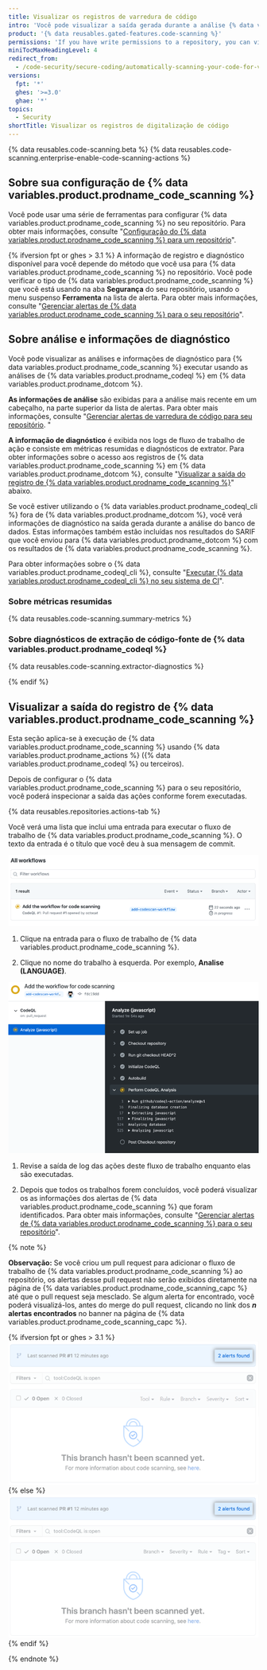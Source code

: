 ```yaml
---
title: Visualizar os registros de varredura de código
intro: 'Você pode visualizar a saída gerada durante a análise {% data variables.product.prodname_code_scanning %} em {% data variables.product.product_location %}.'
product: '{% data reusables.gated-features.code-scanning %}'
permissions: 'If you have write permissions to a repository, you can view the {% data variables.product.prodname_code_scanning %} logs for that repository.'
miniTocMaxHeadingLevel: 4
redirect_from:
  - /code-security/secure-coding/automatically-scanning-your-code-for-vulnerabilities-and-errors/viewing-code-scanning-logs
versions:
  fpt: '*'
  ghes: '>=3.0'
  ghae: '*'
topics:
  - Security
shortTitle: Visualizar os registros de digitalização de código
---
```


{% data reusables.code-scanning.beta %}
{% data reusables.code-scanning.enterprise-enable-code-scanning-actions %}

## Sobre sua configuração de {% data variables.product.prodname_code_scanning %}

Você pode usar uma série de ferramentas para configurar {% data variables.product.prodname_code_scanning %} no seu repositório. Para obter mais informações, consulte "[Configuração do {% data variables.product.prodname_code_scanning %} para um repositório](/code-security/secure-coding/automatically-scanning-your-code-for-vulnerabilities-and-errors/setting-up-code-scanning-for-a-repository#options-for-setting-up-code-scanning)".

{% ifversion fpt or ghes > 3.1 %}
A informação de registro e diagnóstico disponível para você depende do método que você usa para {% data variables.product.prodname_code_scanning %} no repositório. Você pode verificar o tipo de {% data variables.product.prodname_code_scanning %} que você está usando na aba **Segurança** do seu repositório, usando o menu suspenso **Ferramenta** na lista de alerta. Para obter mais informações, consulte "[Gerenciar alertas de {% data variables.product.prodname_code_scanning %} para o seu repositório](/code-security/secure-coding/automatically-scanning-your-code-for-vulnerabilities-and-errors/managing-code-scanning-alerts-for-your-repository#viewing-the-alerts-for-a-repository)".

## Sobre análise e informações de diagnóstico

Você pode visualizar as análises e informações de diagnóstico para {% data variables.product.prodname_code_scanning %} executar usando as análises de {% data variables.product.prodname_codeql %} em {% data variables.product.prodname_dotcom %}.

**As informações de análise** são exibidas para a análise mais recente em um cabeçalho, na parte superior da lista de alertas. Para obter mais informações, consulte "[Gerenciar alertas de varredura de código para seu repositório](/code-security/secure-coding/automatically-scanning-your-code-for-vulnerabilities-and-errors/managing-code-scanning-alerts-for-your-repository#viewing-the-alerts-for-a-repository). "

**A informação de diagnóstico** é exibida nos logs de fluxo de trabalho de ação e consiste em métricas resumidas e diagnósticos de extrator. Para obter informações sobre o acesso aos registros de {% data variables.product.prodname_code_scanning %} em {% data variables.product.prodname_dotcom %}, consulte "[Visualizar a saída do registro de {% data variables.product.prodname_code_scanning %}](#viewing-the-logging-output-from-code-scanning)" abaixo.

Se você estiver utilizando o {% data variables.product.prodname_codeql_cli %} fora de {% data variables.product.prodname_dotcom %}, você verá informações de diagnóstico na saída gerada durante a análise do banco de dados. Estas informações também estão incluídas nos resultados do SARIF que você enviou para {% data variables.product.prodname_dotcom %} com os resultados de {% data variables.product.prodname_code_scanning %}.

Para obter informações sobre o {% data variables.product.prodname_codeql_cli %}, consulte "[Executar {% data variables.product.prodname_codeql_cli %} no seu sistema de CI](/code-security/secure-coding/using-codeql-code-scanning-with-your-existing-ci-system/running-codeql-cli-in-your-ci-system#viewing-log-and-diagnostic-information)".

### Sobre métricas resumidas

{% data reusables.code-scanning.summary-metrics %}

### Sobre diagnósticos de extração de código-fonte de {% data variables.product.prodname_codeql %}

{% data reusables.code-scanning.extractor-diagnostics %}

{% endif %}
## Visualizar a saída do registro de {% data variables.product.prodname_code_scanning %}

Esta seção aplica-se à execução de {% data variables.product.prodname_code_scanning %} usando {% data variables.product.prodname_actions %} ({% data variables.product.prodname_codeql %} ou terceiros).

Depois de configurar o {% data variables.product.prodname_code_scanning %} para o seu repositório, você poderá inspecionar a saída das ações conforme forem executadas.

{% data reusables.repositories.actions-tab %}

  Você verá uma lista que inclui uma entrada para executar o fluxo de trabalho de {% data variables.product.prodname_code_scanning %}. O texto da entrada é o título que você deu à sua mensagem de commit.

  ![Lista de ações que mostram o fluxo de trabalho de {% data variables.product.prodname_code_scanning %}](/assets/images/help/repository/code-scanning-actions-list.png)

1. Clique na entrada para o fluxo de trabalho de {% data variables.product.prodname_code_scanning %}.

2. Clique no nome do trabalho à esquerda. Por exemplo, **Analise (LANGUAGE)**.

  ![Saída do log do fluxo de trabalho de {% data variables.product.prodname_code_scanning %}](/assets/images/help/repository/code-scanning-logging-analyze-action.png)

1. Revise a saída de log das ações deste fluxo de trabalho enquanto elas são executadas.

1. Depois que todos os trabalhos forem concluídos, você poderá visualizar os as informações dos alertas de {% data variables.product.prodname_code_scanning %} que foram identificados. Para obter mais informações, consulte "[Gerenciar alertas de {% data variables.product.prodname_code_scanning %} para o seu repositório](/code-security/secure-coding/managing-code-scanning-alerts-for-your-repository#viewing-the-alerts-for-a-repository)".

{% note %}

**Observação:** Se você criou um pull request para adicionar o fluxo de trabalho de {% data variables.product.prodname_code_scanning %} ao repositório, os alertas desse pull request não serão exibidos diretamente na página de {% data variables.product.prodname_code_scanning_capc %} até que o pull request seja mesclado. Se algum alerta for encontrado, você poderá visualizá-los, antes do merge do pull request, clicando no link dos **_n_ alertas encontrados** no banner na página de {% data variables.product.prodname_code_scanning_capc %}.

{% ifversion fpt or ghes > 3.1 %}
  ![Clique no link "n alertas encontrados"](/assets/images/help/repository/code-scanning-alerts-found-link.png)
{% else %}
  ![Clique no link "n alertas encontrados"](/assets/images/enterprise/3.1/help/repository/code-scanning-alerts-found-link.png)
{% endif %}

{% endnote %}
